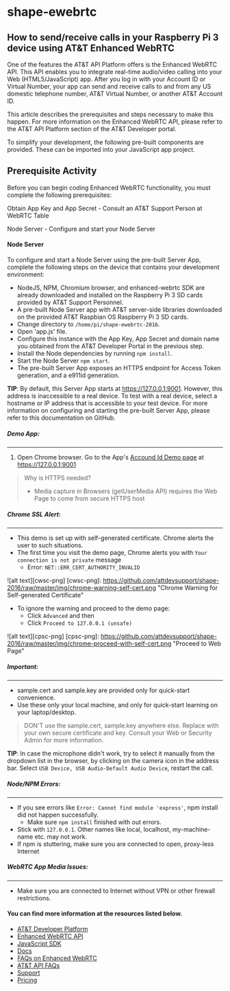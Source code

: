 # shape-ewebrtc

## How to send/receive calls in your Raspberry Pi 3 device using AT&T Enhanced WebRTC

One of the features the AT&T API Platform offers is the Enhanced WebRTC API. This API enables you to integrate real-time audio/video calling into your Web (HTML5/JavaScript) app. After you log in with your Account ID or Virtual Number, your app can send and receive calls to and from any US domestic telephone number, AT&T Virtual Number, or another AT&T Account ID.

This article describes the prerequisites and steps necessary to make this happen. For more information on the Enhanced WebRTC API, please refer to the AT&T API Platform section of the AT&T Developer portal.

To simplify your development, the following pre-built components are provided. These can be imported into your JavaScript app project.

## Prerequisite Activity
Before you can begin coding Enhanced WebRTC functionality, you must complete the following prerequisites:

Obtain App Key and App Secret - Consult an AT&T Support Person at WebRTC Table

Node Server - Configure and start your Node Server

#### Node Server
To configure and start a Node Server using the pre-built Server App, complete the following steps on the device that contains your development environment:

* NodeJS, NPM, Chromium browser, and enhanced-webrtc SDK are already downloaded and installed on the Raspberry Pi 3 SD cards provided by AT&T Support Personnel.
* A pre-built Node Server app with AT&T server-side libraries downloaded on the provided AT&T Raspbian OS Raspberry Pi 3 SD cards.
* Change directory to `/home/pi/shape-ewebrtc-2016`.
* Open 'app.js' file.
* Configure this instance with the App Key, App Secret and domain name you obtained from the AT&T Developer Portal in the previous step.
* Install the Node dependencies by running `npm install`.
* Start the Node Server `npm start`.
* The pre-built Server App exposes an HTTPS endpoint for Access Token generation, and a e911id generation.

__TIP__: By default, this Server App starts at https://127.0.0.1:9001. However, this address is inaccessible to a real device. To test with a real device, select a hostname or IP address that is accessible to your test device. For more information on configuring and starting the pre-built Server App, please refer to this documentation on GitHub.


##### Demo App:
----
1. Open Chrome browser. Go to the App's [Accound Id Demo page](https://127.0.0.1:9001) at https://127.0.0.1:9001

> Why is HTTPS needed?
> * Media capture in Browsers (getUserMedia API) requires the Web Page to come from secure HTTPS host


##### Chrome SSL Alert:
----
* This demo is set up with self-generated certificate. Chrome alerts the user to such situations.
* The first time you visit the demo page, Chrome alerts you with `Your connection is not private` message
  * Error: `NET::ERR_CERT_AUTHORITY_INVALID`

![alt text][cwsc-png]
[cwsc-png]: https://github.com/attdevsupport/shape-2016/raw/master/img/chrome-warning-self-cert.png "Chrome Warning for Self-generated Certificate"

* To ignore the warning and proceed to the demo page:
  * Click `Advanced` and then
  * Click `Proceed to 127.0.0.1 (unsafe)`

![alt text][cpsc-png]
[cpsc-png]: https://github.com/attdevsupport/shape-2016/raw/master/img/chrome-proceed-with-self-cert.png "Proceed to Web Page"

##### Important:
----
* sample.cert and sample.key are provided only for quick-start convenience.
* Use these only your local machine, and only for quick-start learning on your laptop/desktop.

> DON'T use the sample.cert, sample.key anywhere else. Replace with your own secure certificate and key. Consult your Web or Security Admin for more information.

__TIP__: In case the microphone didn't work, try to select it manually from the dropdown list in the browser, by clicking on the camera icon in the address bar. Select `USB Device, USB Audio-Default Audio Device`, restart the call.

##### Node/NPM Errors:
----
* If you see errors like `Error: Cannot find module 'express'`, npm install did not happen successfully.
  * Make sure `npm install` finished with out errors.
* Stick with `127.0.0.1`. Other names like local, localhost, my-machine-name etc. may not work.
* If npm is stuttering, make sure you are connected to open, proxy-less Internet

##### WebRTC App Media Issues:
----
* Make sure you are connected to Internet without VPN or other firewall restrictions.

#### You can find more information at the resources listed below.
* [AT&T Developer Platform](https://developer.att.com/)
* [Enhanced WebRTC API](https://developer.att.com/enhanced-webrtc)
* [JavaScript SDK](https://developer.att.com/enhanced-webrtc/sdk)
* [Docs](http://developer.att.com/enhanced-webrtc/docs)
* [FAQs on Enhanced WebRTC](http://developer.att.com/enhanced-webrtc/support/faqs/enhanced-webrtc-api-faqs)
* [AT&T API FAQs](http://developer.att.com/enhanced-webrtc/support/faqs)
* [Support](http://developer.att.com/support)
* [Pricing](https://developer.att.com/pricing)
